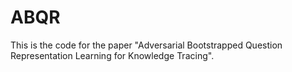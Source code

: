 # ABQR
This is the code for the paper "Adversarial Bootstrapped Question Representation Learning for Knowledge Tracing".
